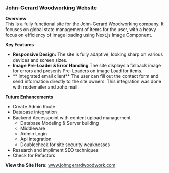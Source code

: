 ### John-Gerard Woodworking Website

**Overview**  
This is a fully functional site for the John-Gerard Woodworking company. It focuses on global state management of items for the user, with a heavy focus on efficiency of image loading using Next.js Image Component.

**Key Features**

- **Responsive Design:** The site is fully adaptive, looking sharp on various devices and screen sizes.
- **Image Pre-Loader & Error Handling** The site displays a fallback image for errors and presents Pre-Loaders on image Load for items.
- ** Integrated email client** The user can fill out the contact form and send information directly to the site owners. This integration was done with nodemailer and zoho mail.

**Future Enhancements**

- Create Admin Route
- Database integration
- Backend Accesspoint with content upload management
  - Database Modeling & Server building
  - Middleware
  - Admin Login
  - Api integration
  - Doublecheck for site security weaknesses
- Research and impliment SEO techniques
- Check for Refactors

**View the Site Here:**
www.johngerardwoodwork.com
